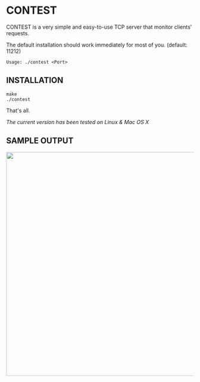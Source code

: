 CONTEST
=======

CONTEST is a very simple and easy-to-use TCP server that monitor clients' requests.

The default installation should work immediately for most of you. (default: 11212)

    Usage: ./contest <Port>

## INSTALLATION

    make
    ./contest

That's all.

_The current version has been tested on Linux & Mac OS X_

## SAMPLE OUTPUT
<img src="https://raw.githubusercontent.com/likejazz/contest-server/master/assets/contest.png" width="600" />
